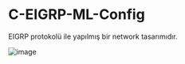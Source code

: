 # C-EIGRP-ML-Config

EIGRP protokolü ile yapılmış bir network tasarımıdır. 


![image](https://github.com/ugurcomptech/C-EIGRP-ML-Config/assets/133202238/77ac8756-7b06-4a47-96f0-fbe38b1ae4c4)
